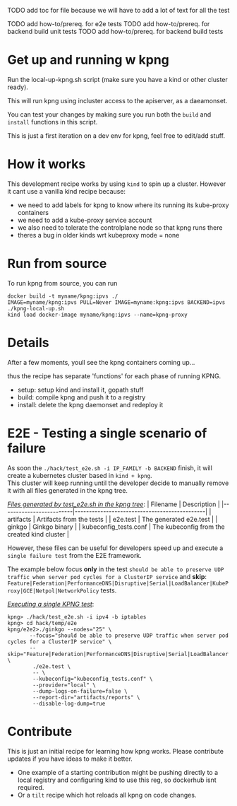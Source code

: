 
TODO add toc for file because we will have to add a lot of text for all the test

TODO add how-to/prereq. for e2e tests
TODO add how-to/prereq. for backend build unit tests
TODO add how-to/prereq. for backend build tests

# Get up and running w kpng

Run the local-up-kpng.sh script (make sure you have a kind or other cluster ready).

This will run kpng using incluster access to the apiserver, as a daeamonset.

You can test your changes by making sure you run both the `build` and `install` functions in this script.

This is just a first iteration on a dev env for kpng, feel free to edit/add stuff.

# How it works

This development recipe works by using `kind` to spin up a cluster.
However it cant use a vanilla kind recipe because:
- we need to add labels for kpng to know where its running its kube-proxy containers
- we need to add a kube-proxy service account 
- we also need to tolerate the controlplane node so that kpng runs there
- theres a bug in older kinds wrt kubeproxy mode = none

# Run from source

To run kpng from source, you can run
```
docker build -t myname/kpng:ipvs ./
IMAGE=myname/kpng:ipvs PULL=Never IMAGE=myname:kpng:ipvs BACKEND=ipvs ./kpng-local-up.sh
kind load docker-image myname/kpng:ipvs --name=kpng-proxy
```

# Details

After a few moments, youll see the kpng containers coming up...

thus the recipe has separate 'functions' for each phase of running KPNG.

- setup: setup kind and install it, gopath stuff
- build: compile kpng and push it to a registry
- install: delete the kpng daemonset and redeploy it

# E2E - Testing a single scenario of failure
As soon the `./hack/test_e2e.sh -i IP_FAMILY -b BACKEND` finish, it will create a kubernetes cluster based in `kind + kpng`.  
This cluster will keep running until the developer decide to manually remove it with all files generated in the kpng tree.

*<ins>Files generated by test_e2e.sh in the kpng tree</ins>*:
| Filename                | Description                                  |
|-------------------------|----------------------------------------------|
| artifacts               | Artifacts from the tests                     |
| e2e.test                | The generated e2e.test                       |
| ginkgo                  | Ginkgo binary                                |
| kubeconfig_tests.conf   | The kubeconfig from the created kind cluster |

However, these files can be useful for developers speed up and execute a `single failure test` from the E2E framework.  

The example below focus **only** in the test `should be able to preserve UDP traffic when server pod cycles for a ClusterIP service` and **skip**: `Feature|Federation|PerformanceDNS|Disruptive|Serial|LoadBalancer|KubeProxy|GCE|Netpol|NetworkPolicy` tests.

*<ins>Executing a single KPNG test</ins>*:
```
kpng> ./hack/test_e2e.sh -i ipv4 -b iptables
kpng> cd hack/temp/e2e
kpng/e2e2>./ginkgo --nodes="25" \
       --focus="should be able to preserve UDP traffic when server pod cycles for a ClusterIP service" \
       --skip="Feature|Federation|PerformanceDNS|Disruptive|Serial|LoadBalancer|KubeProxy|GCE|Netpol|NetworkPolicy" \
        ./e2e.test \
        -- \
        --kubeconfig="kubeconfig_tests.conf" \
        --provider="local" \
        --dump-logs-on-failure=false \
        --report-dir="artifacts/reports" \
        --disable-log-dump=true
```

# Contribute

This is just an initial recipe for learning how kpng works.  Please contribute updates
if you have ideas to make it better.  

- One example of a starting contribution might be
pushing directly to a local registry and configuring kind to use this reg, so dockerhub
isnt required.  
- Or a `tilt` recipe which hot reloads all kpng on code changes.







